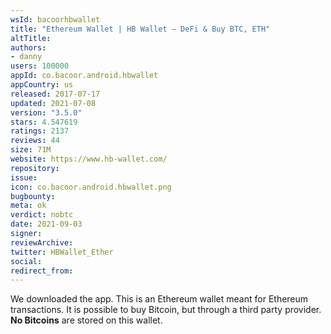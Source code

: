 ```yaml
---
wsId: bacoorhbwallet
title: "Ethereum Wallet | HB Wallet – DeFi & Buy BTC, ETH"
altTitle: 
authors:
- danny
users: 100000
appId: co.bacoor.android.hbwallet
appCountry: us
released: 2017-07-17
updated: 2021-07-08
version: "3.5.0"
stars: 4.547619
ratings: 2137
reviews: 44
size: 71M
website: https://www.hb-wallet.com/
repository: 
issue: 
icon: co.bacoor.android.hbwallet.png
bugbounty: 
meta: ok
verdict: nobtc
date: 2021-09-03
signer: 
reviewArchive:
twitter: HBWallet_Ether
social:
redirect_from:
---
```


We downloaded the app. This is an Ethereum wallet meant for Ethereum transactions. It is possible to buy Bitcoin, but through a third party provider. **No Bitcoins** are stored on this wallet.

